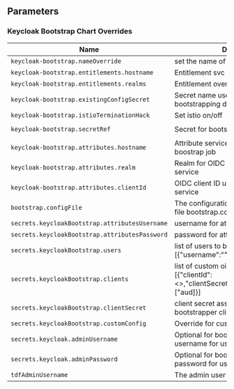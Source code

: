 ## Parameters

### Keycloak Bootstrap Chart Overrides

| Name                                           | Description                                                                                    | Value                                          |
| ---------------------------------------------- | ---------------------------------------------------------------------------------------------- | ---------------------------------------------- |
| `keycloak-bootstrap.nameOverride`              | set the name of the job                                                                        | `job`                                          |
| `keycloak-bootstrap.entitlements.hostname`     | Entitlement svc hostname                                                                       | `http://entitlements:4030`                     |
| `keycloak-bootstrap.entitlements.realms`       | Entitlement override realms                                                                    | `nil`                                          |
| `keycloak-bootstrap.existingConfigSecret`      | Secret name used to Mount bootstrapping data                                                   | `platform-kcbs-keycloakbootstrap-config`       |
| `keycloak-bootstrap.istioTerminationHack`      | Set istio on/off                                                                               | `true`                                         |
| `keycloak-bootstrap.secretRef`                 | Secret for bootstrap job env variables.                                                        | `name: platform-kcbs-keycloakbootstrap-secret` |
| `keycloak-bootstrap.attributes.hostname`       | Attribute service endpoint accessible to boostrap job                                          | `http://attributes:4020`                       |
| `keycloak-bootstrap.attributes.realm`          | Realm for OIDC client auth to attribute service                                                | `tdf`                                          |
| `keycloak-bootstrap.attributes.clientId`       | OIDC client ID used to auth to attribute service                                               | `dcr-test`                                     |
| `bootstrap.configFile`                         | The configuration file - set using --set-file bootstrap.configFile=configFilePath              | `nil`                                          |
| `secrets.keycloakBootstrap.attributesUsername` | username for attribute service auth                                                            | `nil`                                          |
| `secrets.keycloakBootstrap.attributesPassword` | password for attribute service auth                                                            | `nil`                                          |
| `secrets.keycloakBootstrap.users`              | list of users to be added [{"username":"","password":""}]                                      | `nil`                                          |
| `secrets.keycloakBootstrap.clients`            | list of custom oidc clients added [{"clientId":<>,"clientSecret":"","audienceMappers":["aud]}] | `nil`                                          |
| `secrets.keycloakBootstrap.clientSecret`       | client secret assigned to standard bootstrapper clients                                        | `nil`                                          |
| `secrets.keycloakBootstrap.customConfig`       | Override for custom config to none                                                             | `nil`                                          |
| `secrets.keycloak.adminUsername`               | Optional for bootstrapping - keycloak username for user with admin role                        | `nil`                                          |
| `secrets.keycloak.adminPassword`               | Optional for bootstrapping - keycloak password for user with admin role                        | `nil`                                          |
| `tdfAdminUsername`                             | The admin user created for tdf.                                                                | `tdf-admin`                                    |
